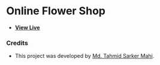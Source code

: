 # Online Flower Shop

- [**View Live**](https://tahmid-sarker.github.io/Vanilla-Web-Projects/Projects/Online%20Flower%20Shop)

### Credits

- This project was developed by [Md. Tahmid Sarker Mahi](https://tahmid-sarker.github.io).